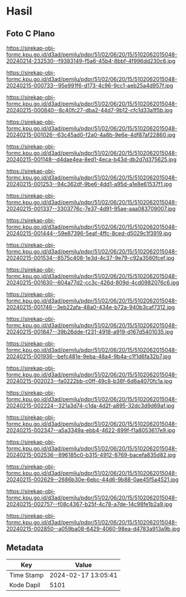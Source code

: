 # Hasil

## Foto C Plano

https://sirekap-obj-formc.kpu.go.id/d3ad/pemilu/pdpr/51/02/06/20/15/5102062015048-20240214-232530--f9383149-f5a6-45b4-8bbf-4f996dd230c6.jpg

https://sirekap-obj-formc.kpu.go.id/d3ad/pemilu/pdpr/51/02/06/20/15/5102062015048-20240215-000733--95e991f6-d173-4c96-9cc1-aeb25a4d957f.jpg

https://sirekap-obj-formc.kpu.go.id/d3ad/pemilu/pdpr/51/02/06/20/15/5102062015048-20240215-000840--8c40fc27-dba2-44d7-9b12-cfc1d33a1f5b.jpg

https://sirekap-obj-formc.kpu.go.id/d3ad/pemilu/pdpr/51/02/06/20/15/5102062015048-20240215-001026--63c45ad0-f2a0-4a8b-9e6e-4df87af22860.jpg

https://sirekap-obj-formc.kpu.go.id/d3ad/pemilu/pdpr/51/02/06/20/15/5102062015048-20240215-001148--d4dae4ea-8ed1-4eca-b43d-db2d7d375625.jpg

https://sirekap-obj-formc.kpu.go.id/d3ad/pemilu/pdpr/51/02/06/20/15/5102062015048-20240215-001253--94c362df-9be6-4dd1-a95d-a1e8e61537f1.jpg

https://sirekap-obj-formc.kpu.go.id/d3ad/pemilu/pdpr/51/02/06/20/15/5102062015048-20240215-001337--3303776c-7e37-4d91-95ae-aaa083709007.jpg

https://sirekap-obj-formc.kpu.go.id/d3ad/pemilu/pdpr/51/02/06/20/15/5102062015048-20240215-001444--59e87396-5eaf-4ffc-8ced-d5029c1f3919.jpg

https://sirekap-obj-formc.kpu.go.id/d3ad/pemilu/pdpr/51/02/06/20/15/5102062015048-20240215-001534--8575c408-1e3d-4c37-9e79-c92a3560fcef.jpg

https://sirekap-obj-formc.kpu.go.id/d3ad/pemilu/pdpr/51/02/06/20/15/5102062015048-20240215-001630--604a77d2-cc3c-426d-809d-4cd0982076c6.jpg

https://sirekap-obj-formc.kpu.go.id/d3ad/pemilu/pdpr/51/02/06/20/15/5102062015048-20240215-001746--3eb22afa-48a0-434e-b72a-940b3caf7312.jpg

https://sirekap-obj-formc.kpu.go.id/d3ad/pemilu/pdpr/51/02/06/20/15/5102062015048-20240215-001847--39b26dde-f231-4918-a919-d167d5401035.jpg

https://sirekap-obj-formc.kpu.go.id/d3ad/pemilu/pdpr/51/02/06/20/15/5102062015048-20240215-001936--befc481e-9eba-48a4-9b4a-c1f1d6fa32b7.jpg

https://sirekap-obj-formc.kpu.go.id/d3ad/pemilu/pdpr/51/02/06/20/15/5102062015048-20240215-002023--fa0222bb-c0ff-49c8-b38f-6d6a4070fc1a.jpg

https://sirekap-obj-formc.kpu.go.id/d3ad/pemilu/pdpr/51/02/06/20/15/5102062015048-20240215-002224--321a3d74-c1da-4d2f-a895-32dc3d9d69af.jpg

https://sirekap-obj-formc.kpu.go.id/d3ad/pemilu/pdpr/51/02/06/20/15/5102062015048-20240215-002347--a5a3349a-ebb4-4622-899f-f1a8053617e9.jpg

https://sirekap-obj-formc.kpu.go.id/d3ad/pemilu/pdpr/51/02/06/20/15/5102062015048-20240215-002536--896185c0-b315-4912-8769-bacefa835d82.jpg

https://sirekap-obj-formc.kpu.go.id/d3ad/pemilu/pdpr/51/02/06/20/15/5102062015048-20240215-002629--2686b30e-6ebc-44d6-9b88-0ae45f5a4521.jpg

https://sirekap-obj-formc.kpu.go.id/d3ad/pemilu/pdpr/51/02/06/20/15/5102062015048-20240215-002757--f08c4367-b25f-4c78-a7de-14c98fe1b2a9.jpg

https://sirekap-obj-formc.kpu.go.id/d3ad/pemilu/pdpr/51/02/06/20/15/5102062015048-20240215-002850--a059ba08-6429-4060-98ea-d4783a913a9b.jpg


## Metadata

| Key        | Value               |
| ---------- | ------------------- |
| Time Stamp | 2024-02-17 13:05:41 |
| Kode Dapil | 5101                |



